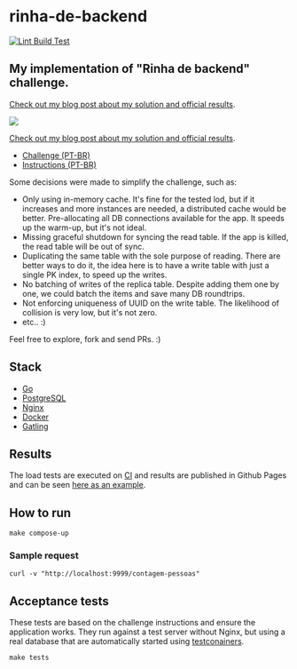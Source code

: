 # rinha-de-backend

[![Lint Build Test](https://github.com/flavio1P110/rinha-de-backend/actions/workflows/ci.yml/badge.svg?branch=main)](https://github.com/flavio1110/rinha-de-backend/actions/workflows/ci.yml)

## My implementation of "Rinha de backend" challenge.

[Check out my blog post about my solution and official results](https://fsilva.me/rinha-de-backend.html).

<img src="https://fsilva.me/images/rooster_fight.png" />

[Check out my blog post about my solution and official results](https://fsilva.me/rinha-de-backend.html).

- [Challenge (PT-BR)](https://github.com/zanfranceschi/rinha-de-backend-2023-q3)
- [Instructions (PT-BR)](https://github.com/zanfranceschi/rinha-de-backend-2023-q3/blob/main/INSTRUCOES.md)

Some decisions were made to simplify the challenge, such as:

- Only using in-memory cache. It's fine for the tested lod, but if it increases and more instances are needed, a distributed cache would be better.
  Pre-allocating all DB connections available for the app. It speeds up the warm-up, but it's not ideal.
- Missing graceful shutdown for syncing the read table. If the app is killed, the read table will be out of sync.
- Duplicating the same table with the sole purpose of reading. There are better ways to do it, the idea here is to have a write table with just a single PK index, to speed up the writes.
- No batching of writes of the replica table. Despite adding them one by one, we could batch the items and save many DB roundtrips.
- Not enforcing uniqueness of UUID on the write table. The likelihood of collision is very low, but it's not zero.
- etc.. :)

Feel free to explore, fork and send PRs. :)

## Stack

- [Go](https://golang.org/)
- [PostgreSQL](https://www.postgresql.org/)
- [Nginx](https://www.nginx.com/)
- [Docker](https://www.docker.com/)
- [Gatling](https://gatling.io/)

## Results

The load tests are executed on [CI](https://github.com/flavio1110/rinha-de-backend/actions/workflows/ci.yml) and results are published in Github Pages and can be seen [here as an example](https://fsilva.me/rinha-de-backend/rinhabackendsimulation-20230820170604710).

## How to run

```
make compose-up
```

### Sample request

```
curl -v "http://localhost:9999/contagem-pessoas"
```

## Acceptance tests

These tests are based on the challenge instructions and ensure the application works.
They run against a test server without Nginx, but using a real database that are automatically started using [testconainers](https://www.testcontainers.org/).

```
make tests
```
